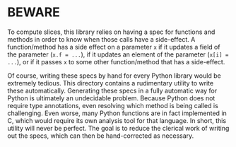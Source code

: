 # BEWARE

To compute slices, this library relies on having a spec for functions and methods in order to know when those calls have a side-effect. A function/method has a side effect on a parameter `x` if it updates a field of the parameter (`x.f = ...`), if it updates an element of the parameter (`x[i] = ...`), or if it passes `x` to some other function/method that has a side-effect. 

Of course, writing these specs by hand for every Python library would be extremely tedious. This directory contains a rudimentary utility to write these automatically. Generating these specs in a fully automatic way for Python is ultimately an undecidable problem. Because Python does not require type annotations, even resolving which method is being called is challenging. Even worse, many Python functions are in fact implemented in C, which would require its own analysis tool for that language. In short, this utility will never be perfect. The goal is to reduce the clerical work of writing out the specs, which can then be hand-corrected as necessary.

